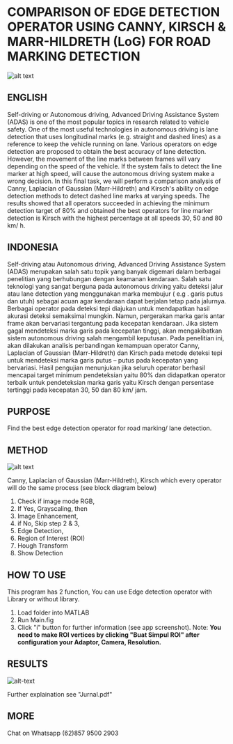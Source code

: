 # COMPARISON OF EDGE DETECTION OPERATOR USING CANNY,  KIRSCH & MARR-HILDRETH (LoG) FOR ROAD MARKING DETECTION

![alt text](http://teemstudios.net/wp-content/uploads/2019/04/12.jpg)

## ENGLISH
Self-driving  or  Autonomous driving, Advanced Driving Assistance System (ADAS) is one of the most popular topics in research related to vehicle safety. One of the most useful technologies in autonomous driving is lane detection that uses longitudinal marks (e.g. straight and dashed lines) as a reference to keep the vehicle running on lane. Various operators on edge detection are proposed to obtain the best accuracy of lane detection. However, the movement of the line marks between frames will vary depending on the speed of the vehicle. If the system fails to detect the line marker at high speed, will cause the autonomous driving system make a wrong decision. In this final task, we will perform a comparison analysis of Canny, Laplacian of Gaussian (Marr-Hildreth) and Kirsch's ability on edge detection methods to detect dashed line marks at varying speeds. The results showed that all operators succeeded in achieving the minimum detection target of 80% and obtained the best operators for line marker detection is Kirsch with the highest  percentage at all speeds 30, 50 and 80 km/ h.

## INDONESIA
Self-driving atau Autonomous driving, Advanced Driving Assistance System (ADAS) merupakan salah satu topik yang banyak digemari dalam berbagai penelitian yang berhubungan dengan keamanan kendaraan. Salah satu teknologi yang sangat berguna pada autonomous driving yaitu deteksi jalur atau lane detection yang menggunakan marka membujur ( e.g . garis putus dan utuh) sebagai acuan agar kendaraan dapat berjalan tetap pada jalurnya. Berbagai operator pada deteksi tepi diajukan untuk mendapatkan hasil akurasi deteksi semaksimal mungkin. Namun, pergerakan marka garis antar frame akan bervariasi tergantung pada kecepatan kendaraan. Jika sistem gagal mendeteksi marka garis pada kecepatan tinggi, akan mengakibatkan sistem autonomous driving salah mengambil keputusan. Pada penelitian ini, akan dilakukan analisis perbandingan kemampuan operator Canny, Laplacian of Gaussian (Marr-Hildreth) dan Kirsch pada metode deteksi tepi untuk mendeteksi marka garis putus – putus pada kecepatan yang bervariasi. Hasil pengujian menunjukan jika seluruh operator berhasil mencapai target minimum pendeteksian yaitu 80% dan didapatkan operator terbaik untuk pendeteksian marka garis yaitu Kirsch dengan persentase tertinggi pada kecepatan 30, 50 dan 80 km/ jam.

## PURPOSE
Find the best edge detection operator for road marking/ lane detection.

## METHOD

![alt text](http://teemstudios.net/wp-content/uploads/2019/04/Algoritma-modifikasi.jpg)

Canny, Laplacian of Gaussian (Marr-Hildreth), Kirsch which every operator will do the same process (see block diagram below)
1. Check if image mode RGB,
2. If Yes, Grayscaling, then
3. Image Enhancement,
4. if No, Skip step 2 & 3,
5. Edge Detection,
6. Region of Interest (ROI)
7. Hough Transform
8. Show Detection

## HOW TO USE
This program has 2 function, You can use Edge detection operator with Library or without library.
1. Load folder into MATLAB
2. Run Main.fig
3. Click "i" button for further information (see app screenshot).
Note: **You need to make ROI vertices by clicking  "Buat Simpul ROI" after configuration your Adaptor, Camera, Resolution.**

## RESULTS
![alt-text](http://teemstudios.net/wp-content/uploads/2019/04/results.png)

Further explaination see "Jurnal.pdf"

## MORE
Chat on Whatsapp (62)857 9500 2903
